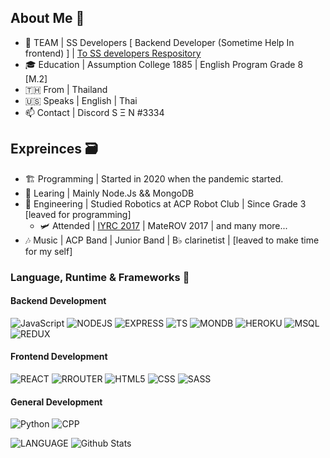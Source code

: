 <!--
**SEN-SENSATION/SEN-SENSATION** is a ✨ _special_ ✨ repository because its `README.md` (this file) appears on your GitHub profile.

Here are some ideas to get you started:
-->

## About Me 📠
- 🔭 TEAM | SS Developers [ Backend Developer (Sometime Help In frontend) ] | [To SS developers Respository](https://github.com/SS-Developers)
- 🎓 Education | Assumption College 1885 | English Program Grade 8 [M.2]
- 🇹🇭 From | Thailand
- 🇺🇸 Speaks | English | Thai
- 📫 Contact | Discord S Ξ N #3334

## Expreinces 🗃
- 🏗 Programming | Started in 2020 when the pandemic started.
- 🌱 Learing | Mainly Node.Js && MongoDB
- 🦺 Engineering | Studied Robotics at ACP Robot Club | Since Grade 3 [leaved for programming]
  - 🛩 Attended | [IYRC 2017](https://www.iyrc.org/iyrc2017) | MateROV 2017 | and many more...
- 🎶 Music | ACP Band | Junior Band | B♭ clarinetist | [leaved to make time for my self]

### Language, Runtime & Frameworks 💽
#### Backend Development
![JavaScript](https://img.shields.io/badge/JavaScript-F7DF1E?style=for-the-badge&logo=javascript&logoColor=black) ![NODEJS](https://img.shields.io/badge/Node.js-43853D?style=for-the-badge&logo=node.js&logoColor=white) ![EXPRESS](https://img.shields.io/badge/Express.js-404D59?style=for-the-badge) ![TS](https://img.shields.io/badge/TypeScript-007ACC?style=for-the-badge&logo=typescript&logoColor=white) ![MONDB](https://img.shields.io/badge/MongoDB-4EA94B?style=for-the-badge&logo=mongodb&logoColor=white) ![HEROKU](https://img.shields.io/badge/Heroku-430098?style=for-the-badge&logo=heroku&logoColor=white) ![MSQL](https://img.shields.io/badge/MySQL-00000F?style=for-the-badge&logo=mysql&logoColor=white) ![REDUX](https://img.shields.io/badge/Redux-593D88?style=for-the-badge&logo=redux&logoColor=white) 
#### Frontend Development
![REACT](https://img.shields.io/badge/React-20232A?style=for-the-badge&logo=react&logoColor=61DAFB) ![RROUTER](https://img.shields.io/badge/React_Router-CA4245?style=for-the-badge&logo=react-router&logoColor=white) ![HTML5](https://img.shields.io/badge/HTML5-E34F26?style=for-the-badge&logo=html5&logoColor=white) ![CSS](https://img.shields.io/badge/CSS3-1572B6?style=for-the-badge&logo=css3&logoColor=white) ![SASS](https://img.shields.io/badge/Sass-CC6699?style=for-the-badge&logo=sass&logoColor=white)
#### General Development
![Python](https://img.shields.io/badge/Python-3776AB?style=for-the-badge&logo=python&logoColor=white) ![CPP](https://img.shields.io/badge/C%2B%2B-00599C?style=for-the-badge&logo=c%2B%2B&logoColor=white)

![LANGUAGE](https://github-readme-stats.vercel.app/api/top-langs/?username=SEN-SENSATION&theme=blue-green) ![Github Stats](https://github-readme-stats.vercel.app/api?username=SEN-SENSATION&theme=blue-green) 
